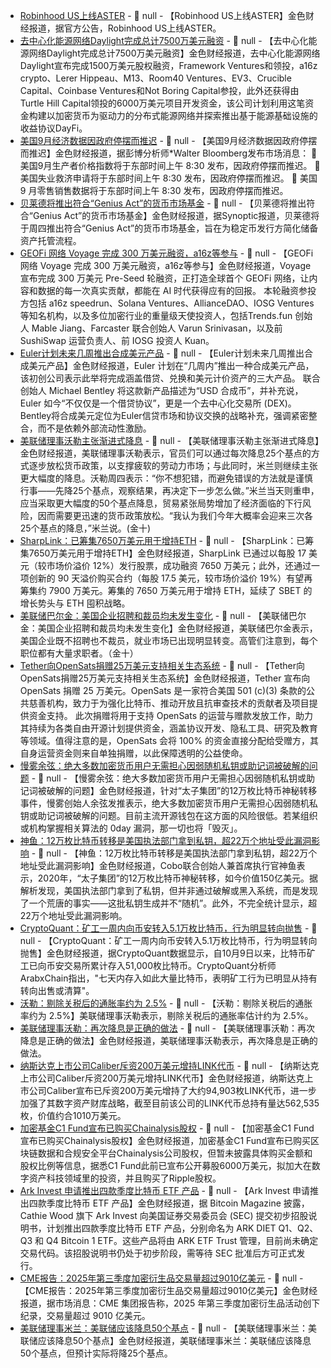 - [Robinhood US上线ASTER]() - 📰 null - 【Robinhood US上线ASTER】金色财经报道，据官方公告，Robinhood US上线ASTER。
- [去中心化能源网络Daylight完成总计7500万美元融资](https://www.businesswire.com/news/home/20251016460925/en/Daylight-Raises-%2475M-Led-by-Framework-Ventures-to-Scale-its-Decentralized-Energy-Network) - 📰 null - 【去中心化能源网络Daylight完成总计7500万美元融资】金色财经报道，去中心化能源网络Daylight宣布完成1500万美元股权融资，Framework Ventures和领投，a16z crypto、Lerer Hippeau、M13、Room40 Ventures、EV3、Crucible Capital、Coinbase Ventures和Not Boring Capital参投，此外还获得由Turtle Hill Capital领投的6000万美元项目开发资金，该公司计划利用这笔资金构建以加密货币为驱动力的分布式能源网络并探索推出基于能源基础设施的收益协议DayFi。
- [美国9月经济数据因政府停摆而推迟](https://x.com/DeItaone/status/1978796961953169684?t=QytqNdQs6TQF5Cj3w2IjSQ&s=09) - 📰 null - 【美国9月经济数据因政府停摆而推迟】金色财经报道，据彭博分析师*Walter Bloomberg发布市场消息： 
🔸 美国9月生产者价格指数将于东部时间上午 8:30 发布，因政府停摆而推迟。 
🔸 美国失业救济申请将于东部时间上午 8:30 发布，因政府停摆而推迟。 
🔸 美国 9 月零售销售数据将于东部时间上午 8:30 发布，因政府停摆而推迟。
- [贝莱德将推出符合“Genius Act”的货币市场基金](https://x.com/zoomerfied/status/1978797159341236656) - 📰 null - 【贝莱德将推出符合“Genius Act”的货币市场基金】金色财经报道，据Synoptic报道，贝莱德将于周四推出符合“Genius Act”的货币市场基金，旨在为稳定币发行方简化储备资产托管流程。
- [GEOFi 网络 Voyage 完成 300 万美元融资，a16z等参与](https://x.com/onvoyage_ai/status/1978793109158068247) - 📰 null - 【GEOFi 网络 Voyage 完成 300 万美元融资，a16z等参与】金色财经报道，Voyage 宣布完成 300 万美元 Pre-Seed 轮融资，正打造全球首个 GEOFi 网络，让内容和数据的每一次真实贡献，都能在 AI 时代获得应有的回报。 
本轮融资参投方包括 a16z speedrun、Solana Ventures、AllianceDAO、IOSG Ventures 等知名机构，以及多位加密行业的重量级天使投资人，包括Trends.fun 创始人 Mable Jiang、Farcaster 联合创始人 Varun Srinivasan，以及前 SushiSwap 运营负责人、前 IOSG 投资人 Kuan。
- [Euler计划未来几周推出合成美元产品]() - 📰 null - 【Euler计划未来几周推出合成美元产品】金色财经报道，Euler 计划在“几周内”推出一种合成美元产品，该初创公司表示此举将完成涵盖借贷、兑换和美元计价资产的三大产品。 联合创始人 Michael Bentley 将这款新产品描述为“USD 合成币”，并补充说，Euler 如今“不仅仅是一个借贷协议”，更是一个去中心化交易所 (DEX)。Bentley将合成美元定位为Euler信贷市场和协议交换的战略补充，强调紧密整合，而不是依赖外部流动性激励。
- [美联储理事沃勒主张渐进式降息]() - 📰 null - 【美联储理事沃勒主张渐进式降息】金色财经报道，美联储理事沃勒表示，官员们可以通过每次降息25个基点的方式逐步放松货币政策，以支撑疲软的劳动力市场；与此同时，米兰则继续主张更大幅度的降息。沃勒周四表示：“你不想犯错，而避免错误的方法就是谨慎行事——先降25个基点，观察结果，再决定下一步怎么做。”米兰当天则重申，应当采取更大幅度的50个基点降息，贸易紧张局势增加了经济面临的下行风险，因而需要更迅速的货币政策放松。“我认为我们今年大概率会迎来三次各25个基点的降息，”米兰说。(金十)
- [SharpLink：已筹集7650万美元用于增持ETH](https://x.com/SharpLinkGaming/status/1978794795721269548) - 📰 null - 【SharpLink：已筹集7650万美元用于增持ETH】金色财经报道，SharpLink 已通过以每股 17 美元（较市场价溢价 12%）发行股票，成功融资 7650 万美元；此外，还通过一项创新的 90 天溢价购买合约（每股 17.5 美元，较市场价溢价 19%）有望再筹集约 7900 万美元。筹集的 7650 万美元用于增持 ETH，延续了 SBET 的增长势头与 ETH 囤积战略。
- [美联储巴尔金：美国企业招聘和裁员均未发生变化]() - 📰 null - 【美联储巴尔金：美国企业招聘和裁员均未发生变化】金色财经报道，美联储巴尔金表示，美国企业既不招聘也不裁员，就业市场已出现明显转变。高管们注意到，每个职位都有大量求职者。（金十）
- [Tether向OpenSats捐赠25万美元支持相关生态系统](https://tether.io/news/tether-donates-250000-to-opensats-to-strengthen-free-and-open-source-ecosystems-supporting-bitcoin-and-freedom-tech/) - 📰 null - 【Tether向OpenSats捐赠25万美元支持相关生态系统】金色财经报道，Tether 宣布向 OpenSats 捐赠 25 万美元。OpenSats 是一家符合美国 501 (c)(3) 条款的公共慈善机构，致力于为强化比特币、推动开放且抗审查技术的贡献者及项目提供资金支持。 
此次捐赠将用于支持 OpenSats 的运营与赠款发放工作，助力其持续为各类自由开源计划提供资金，涵盖协议开发、隐私工具、研究及教育等领域。值得注意的是，OpenSats 会将 100% 的资金直接分配给受赠方，其自身运营资金则来自单独捐赠，以此保障透明的公益使命。
- [慢雾余弦：绝大多数加密货币用户无需担心因弱随机私钥或助记词被破解的问题](https://x.com/evilcos/status/1978781033559371980?t=xtxX-2LZAwrjfJ1faQ-MCQ&s=09) - 📰 null - 【慢雾余弦：绝大多数加密货币用户无需担心因弱随机私钥或助记词被破解的问题】金色财经报道，针对“太子集团”的12万枚比特币神秘转移事件，慢雾创始人余弦发推表示，绝大多数加密货币用户无需担心因弱随机私钥或助记词被破解的问题。目前主流开源钱包在这方面的风险很低。若某组织或机构掌握相关算法的 0day 漏洞，那一切也将「毁灭」。
- [神鱼：12万枚比特币转移是美国执法部门拿到私钥，超22万个地址受此漏洞影响](https://x.com/bitfish1/status/1978783071995355370?t=7bVH_g9mQPpkyJ07bmHrug&s=09) - 📰 null - 【神鱼：12万枚比特币转移是美国执法部门拿到私钥，超22万个地址受此漏洞影响】金色财经报道，Cobo联合创始人兼首席执行官神鱼表示，2020年，“太子集团”的12万枚比特币神秘转移，如今价值150亿美元。据解析发现，美国执法部门拿到了私钥，但并非通过破解或黑入系统，而是发现了一个荒唐的事实——这批私钥生成并不“随机”。此外，不完全统计显示，超22万个地址受此漏洞影响。
- [CryptoQuant：矿工一周内向币安转入5.1万枚比特币，行为明显转向抛售](https://x.com/cryptoquant_com/status/1978788572372041883) - 📰 null - 【CryptoQuant：矿工一周内向币安转入5.1万枚比特币，行为明显转向抛售】金色财经报道，据CryptoQuant数据显示，自10月9日以来，比特币矿工已向币安交易所累计存入51,000枚比特币。CryptoQuant分析师ArabxChain指出，"七天内存入如此大量比特币，表明矿工行为已明显从持有转向出售或清算"。
- [沃勒：剔除关税后的通胀率约为 2.5%]() - 📰 null - 【沃勒：剔除关税后的通胀率约为 2.5%】美联储理事沃勒表示，剔除关税后的通胀率估计约为 2.5%。
- [美联储理事沃勒：再次降息是正确的做法](https://x.com/DeItaone/status/1978786837884805152) - 📰 null - 【美联储理事沃勒：再次降息是正确的做法】金色财经报道，美联储理事沃勒表示，再次降息是正确的做法。
- [纳斯达克上市公司Caliber斥资200万美元增持LINK代币](https://www.globenewswire.com/news-release/2025/10/16/3167788/0/en/Caliber-Continues-to-Increase-Chainlink-LINK-Token-Exposure-with-an-Additional-2-0-Million-Acquisition.html) - 📰 null - 【纳斯达克上市公司Caliber斥资200万美元增持LINK代币】金色财经报道，纳斯达克上市公司Caliber宣布已斥资200万美元增持了大约94,903枚LINK代币，进一步加强了其数字资产财库战略，截至目前该公司的LINK代币总持有量达562,535枚，价值约合1010万美元。
- [加密基金C1 Fund宣布已购买Chainalysis股权](https://www.businesswire.com/news/home/20251016877858/en/C1-Fund-Inc.-Announces-Equity-Purchase-in-Chainalysis-Leading-Blockchain-Data-and-Compliance-Platform) - 📰 null - 【加密基金C1 Fund宣布已购买Chainalysis股权】金色财经报道，加密基金C1 Fund宣布已购买区块链数据和合规安全平台Chainalysis公司股权，但暂未披露具体购买金额和股权比例等信息，据悉C1 Fund此前已宣布公开募股6000万美元，拟加大在数字资产科技领域里的投资，并且购买了Ripple股权。
- [Ark Invest 申请推出四款季度比特币 ETF 产品](https://x.com/BitcoinMagazine/status/1978779480161210539) - 📰 null - 【Ark Invest 申请推出四款季度比特币 ETF 产品】金色财经报道，据 Bitcoin Magazine 披露，Cathie Wood 旗下 Ark Invest 向美国证券交易委员会 (SEC) 提交初步招股说明书，计划推出四款季度比特币 ETF 产品，分别命名为 ARK DIET Q1、Q2、Q3 和 Q4 Bitcoin 1 ETF。这些产品将由 ARK ETF Trust 管理，目前尚未确定交易代码。该招股说明书仍处于初步阶段，需等待 SEC 批准后方可正式发行。
- [CME报告：2025年第三季度加密衍生品交易量超过9010亿美元](https://x.com/Cointelegraph/status/1978778149304357146) - 📰 null - 【CME报告：2025年第三季度加密衍生品交易量超过9010亿美元】金色财经报道，据市场消息：CME 集团报告称，2025 年第三季度加密衍生品活动创下纪录，交易量超过 9010 亿美元。
- [美联储理事米兰：美联储应该降息50个基点]() - 📰 null - 【美联储理事米兰：美联储应该降息50个基点】金色财经报道，美联储理事米兰：美联储应该降息50个基点，但预计实际将降25个基点。

